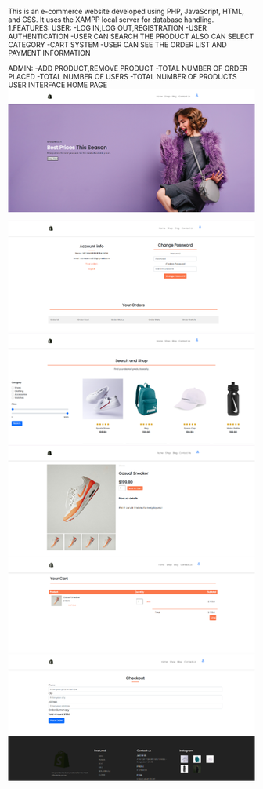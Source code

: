 This is an e-commerce website developed using PHP, JavaScript, HTML, and CSS. It uses the XAMPP local server for database handling.
1.FEATURES:
USER:
-LOG IN,LOG OUT,REGISTRATION
-USER AUTHENTICATION
-USER CAN SEARCH THE PRODUCT ALSO CAN SELECT CATEGORY
-CART SYSTEM
-USER CAN SEE THE ORDER LIST AND PAYMENT INFORMATION

ADMIN:
-ADD PRODUCT,REMOVE PRODUCT
-TOTAL NUMBER OF ORDER PLACED
-TOTAL NUMBER OF USERS
-TOTAL NUMBER OF PRODUCTS
USER INTERFACE
HOME PAGE
![image alt](https://github.com/Abirrahman2/E-Commarce-Website/blob/3901532d0987b36f4fc71ecccde7caaa327a0143/Homepage.png)

![image alt](https://github.com/Abirrahman2/E-Commarce-Website/blob/d222c183aba6031986d905d6a12ef4f523668ea0/Homepage2.png)
![image alt](https://github.com/Abirrahman2/E-Commarce-Website/blob/6af36ef18f9eebeaf0922c18fef694940a68eff6/SearchProducts.png)
![image alt](https://github.com/Abirrahman2/E-Commarce-Website/blob/2f021630f32b5cde8bd2c7e37a91ed0be802ea70/AddtoCart.png)
![image alt](https://github.com/Abirrahman2/E-Commarce-Website/blob/b4002e05e366c8441ed86505fabd9ddec85e5f92/ViewCart.png)
![image alt](https://github.com/Abirrahman2/E-Commarce-Website/blob/5f678655d83f4543c5389a472ec0af8932c21c36/placeorder.png)
